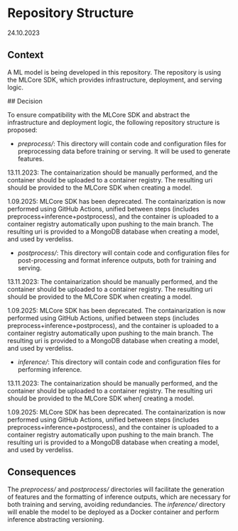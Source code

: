 # Repository Structure

24.10.2023

## Context

A ML model is being developed in this repository.
The repository is using the MLCore SDK, which provides infrastructure, deployment, and serving logic.

## Decision

To ensure compatibility with the MLCore SDK and abstract the infrastructure and deployment logic, the following repository structure is proposed:

- *preprocess/*: This directory will contain code and configuration files for preprocessing data before training or serving. It will be used to generate features.

13.11.2023: The containarization should be manually performed, and the container should be uploaded to a container registry. The resulting uri should be provided to the MLCore SDK when creating a model.

1.09.2025: MLCore SDK has been deprecated. The containarization is now performed using GitHub Actions, unified between steps (includes preprocess+inference+postprocess), and the container is uploaded to a container registry automatically upon pushing to the main branch. The resulting uri is provided to a MongoDB database when creating a model, and used by verdeliss.

- *postprocess/*: This directory will contain code and configuration files for post-processing and format inference outputs, both for training and serving.

13.11.2023: The containarization should be manually performed, and the container should be uploaded to a container registry. The resulting uri should be provided to the MLCore SDK when creating a model.

1.09.2025: MLCore SDK has been deprecated. The containarization is now performed using GitHub Actions, unified between steps (includes preprocess+inference+postprocess), and the container is uploaded to a container registry automatically upon pushing to the main branch. The resulting uri is provided to a MongoDB database when creating a model, and used by verdeliss.

- *inference/*: This directory will contain code and configuration files for performing inference.

13.11.2023: The containarization should be manually performed, and the container should be uploaded to a container registry. The resulting uri should be provided to the MLCore SDK when∫ creating a model.

1.09.2025: MLCore SDK has been deprecated. The containarization is now performed using GitHub Actions, unified between steps (includes preprocess+inference+postprocess), and the container is uploaded to a container registry automatically upon pushing to the main branch. The resulting uri is provided to a MongoDB database when creating a model, and used by verdeliss.

## Consequences

The *preprocess/* and *postprocess/* directories will facilitate the generation of features and the formatting of inference outputs, which are necessary for both training and serving, avoiding redundancies.
The *inference/* directory will enable the model to be deployed as a Docker container and perform inference abstracting versioning.
